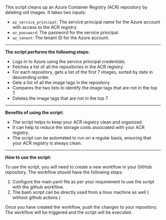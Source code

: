 


This script cleans up an Azure Container Registry (ACR) repository by deleting old images. It takes two inputs:

- `az_service_principal`: The service principal name for the Azure account with access to the ACR registry.
- `az_password`: The password for the service principal.
- `az_tenant`: The tenant ID for the Azure account.

---

**The script performs the following steps:**

- Logs in to Azure using the service principal credentials.
- Fetches a list of all the repositories in the ACR registry.
- For each repository, gets a list of the first 7 images, sorted by date in descending order.
- Gets a list of all the image tags in the repository.
- Compares the two lists to identify the image tags that are not in the top 7.
- Deletes the image tags that are not in the top 7.

---

**Benefits of using the script:**

- The script helps to keep your ACR registry clean and organized.
- It can help to reduce the storage costs associated with your ACR registry.
- The script can be automated to run on a regular basis, ensuring that your ACR registry is always clean.

---

**How to use the script:**

To use the script, you will need to create a new workflow in your GitHub repository. The workflow should have the following steps:

1. Configure the main.yaml file as per your requirement to use the script with the github workflow.
2. The bash script can be directly used from a linux machine as well ( without github actions )

Once you have created the workflow, push the changes to your repository. The workflow will be triggered and the script will be executed.
